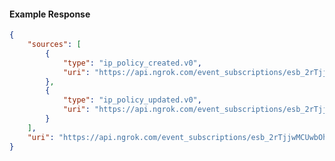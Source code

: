 <!-- Code generated for API Clients. DO NOT EDIT. -->

#### Example Response

```json
{
	"sources": [
		{
			"type": "ip_policy_created.v0",
			"uri": "https://api.ngrok.com/event_subscriptions/esb_2rTjjwMCUwbOhglHCwJr9CWn4hB/sources/ip_policy_created.v0"
		},
		{
			"type": "ip_policy_updated.v0",
			"uri": "https://api.ngrok.com/event_subscriptions/esb_2rTjjwMCUwbOhglHCwJr9CWn4hB/sources/ip_policy_updated.v0"
		}
	],
	"uri": "https://api.ngrok.com/event_subscriptions/esb_2rTjjwMCUwbOhglHCwJr9CWn4hB/sources"
}
```
